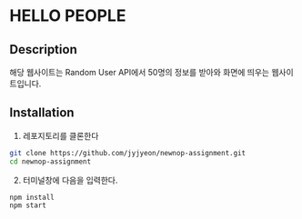 # HELLO PEOPLE

## Description

해당 웹사이트는 Random User API에서 50명의 정보를 받아와 화면에 띄우는 웹사이트입니다.

## Installation

1. 레포지토리를 클론한다

```bash
git clone https://github.com/jyjyeon/newnop-assignment.git
cd newnop-assignment
```

2. 터미널창에 다음을 입력한다.

```bash
npm install
npm start
```
